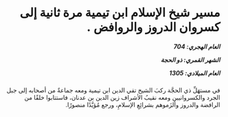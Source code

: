 <h1 dir="rtl">مسير شيخ الإسلام ابن تيمية مرة ثانية إلى كسروان الدروز والروافض .</h1>

<h5 dir="rtl">العام الهجري:  704

الشهر القمري: ذو الحجة

العام الميلادي: 1305</h5>

<p dir="rtl">في مستهَلِّ ذي الحجَّة ركبَ الشيخ تقي الدين ابن تيمية ومعه جماعةٌ من أصحابه إلى جبل الجرد والكسروانيين ومعه نقيبُ الأشراف زين الدين بن عدنان، فاستتابوا خلقًا من الرافضة والدروز وألزَموهم بشرائِعِ الإسلامِ، ورجع مُؤيَّدًا منصورًا.</p></br>
